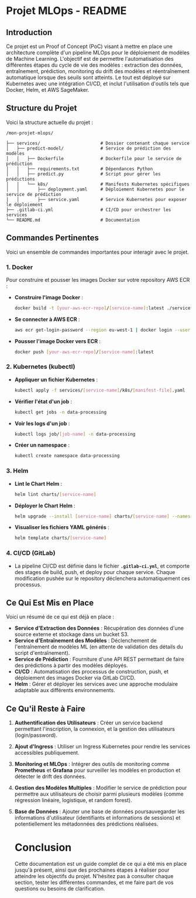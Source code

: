 # Projet MLOps - README

## Introduction

Ce projet est un Proof of Concept (PoC) visant à mettre en place une architecture complète d'un pipeline MLOps pour le déploiement de modèles de Machine Learning. L'objectif est de permettre l'automatisation des différentes étapes du cycle de vie des modèles : extraction des données, entraînement, prédiction, monitoring du drift des modèles et réentraînement automatique lorsque des seuils sont atteints. Le tout est déployé sur Kubernetes avec une intégration CI/CD, et inclut l'utilisation d'outils tels que Docker, Helm, et AWS SageMaker.

## Structure du Projet

Voici la structure actuelle du projet :

```
/mon-projet-mlops/

├── services/                       # Dossier contenant chaque service
│   ├── predict-model/              # Service de prédiction des modèles
│   │   ├── Dockerfile              # Dockerfile pour le service de prédiction
│   │   ├── requirements.txt        # Dépendances Python
│   │   ├── predict.py              # Script pour gérer les prédictions
│   │   └── k8s/                    # Manifests Kubernetes spécifiques
│   │       ├── deployment.yaml     # Déploiement Kubernetes pour le service de prédiction
│   │       ├── service.yaml        # Service Kubernetes pour exposer le déploiement
├── .gitlab-ci.yml                  # CI/CD pour orchestrer les services
└── README.md                       # Documentation
```

## Commandes Pertinentes

Voici un ensemble de commandes importantes pour interagir avec le projet.

### 1. **Docker**

Pour construire et pousser les images Docker sur votre repository AWS ECR :

- **Construire l'image Docker** :

  ```bash
  docker build -t [your-aws-ecr-repo]/[service-name]:latest ./services/[service-name]
  ```

- **Se connecter à AWS ECR** :

  ```bash
  aws ecr get-login-password --region eu-west-1 | docker login --username AWS --password-stdin [your-aws-ecr-repo]
  ```

- **Pousser l'image Docker vers ECR** :

  ```bash
  docker push [your-aws-ecr-repo]/[service-name]:latest
  ```

### 2. **Kubernetes (kubectl)**

- **Appliquer un fichier Kubernetes** :

  ```bash
  kubectl apply -f services/[service-name]/k8s/[manifest-file].yaml
  ```

- **Vérifier l'état d'un job** :

  ```bash
  kubectl get jobs -n data-processing
  ```

- **Voir les logs d'un job** :

  ```bash
  kubectl logs job/[job-name] -n data-processing
  ```

- **Créer un namespace** :

  ```bash
  kubectl create namespace data-processing
  ```

### 3. **Helm**

- **Lint le Chart Helm** :

  ```bash
  helm lint charts/[service-name]
  ```

- **Déployer le Chart Helm** :

  ```bash
  helm upgrade --install [service-name] charts/[service-name] --namespace data-processing
  ```

- **Visualiser les fichiers YAML générés** :

  ```bash
  helm template charts/[service-name]
  ```

### 4. **CI/CD (GitLab)**

- La pipeline CI/CD est définie dans le fichier **`.gitlab-ci.yml`**, et comporte des stages de build, push, et deploy pour chaque service. Chaque modification pushée sur le repository déclenchera automatiquement ces processus.

## Ce Qui Est Mis en Place

Voici un résumé de ce qui est déjà en place :

- **Service d'Extraction des Données** : Récupération des données d'une source externe et stockage dans un bucket S3.
- **Service d'Entraînement des Modèles** : Déclenchement de l'entraînement de modèles ML (en attente de validation des détails du script d'entraînement).
- **Service de Prédiction** : Fourniture d'une API REST permettant de faire des prédictions à partir des modèles déployés.
- **CI/CD** : Automatisation des processus de construction, push, et déploiement des images Docker via GitLab CI/CD.
- **Helm** : Gérer et déployer les services avec une approche modulaire adaptable aux différents environnements.

## Ce Qu'il Reste à Faire

1. **Authentification des Utilisateurs** : Créer un service backend permettant l'inscription, la connexion, et la gestion des utilisateurs (login/password).
2. **Ajout d'Ingress** : Utiliser un Ingress Kubernetes pour rendre les services accessibles publiquement.
3. **Monitoring et MLOps** : Intégrer des outils de monitoring comme **Prometheus** et **Grafana** pour surveiller les modèles en production et détecter le drift des données.
4. **Gestion des Modèles Multiples** : Modifier le service de prédiction pour permettre aux utilisateurs de choisir parmi plusieurs modèles (comme régression linéaire, logistique, et random forest).
5. **Base de Données** : Ajouter une base de données poursauvegarder les informations d'utilisateur (identifiants et informations de sessions) et potentiellement les métadonnées des prédictions réalisées.


   # Conclusion
   Cette documentation est un guide complet de ce qui a été mis en place jusqu'à présent, ainsi que des prochaines étapes à réaliser pour atteindre les objectifs du projet. N'hésitez pas à consulter chaque section, tester les différentes commandes, et me faire part de vos questions ou besoins de clarification.


